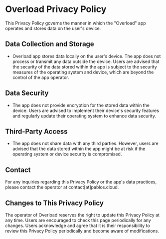 # Overload Privacy Policy

This Privacy Policy governs the manner in which the "Overload" app operates and stores data on the user's device.

## Data Collection and Storage

- Overload app stores data locally on the user's device. The app does not process or transmit any data outside the device. Users are advised that the security of the data stored within the app is subject to the security measures of the operating system and device, which are beyond the control of the app operator.

## Data Security

- The app does not provide encryption for the stored data within the device. Users are advised to implement their device's security features and regularly update their operating system to enhance data security.

## Third-Party Access

- The app does not share data with any third parties. However, users are advised that the data stored within the app might be at risk if the operating system or device security is compromised.

## Contact

For any inquiries regarding this Privacy Policy or the app's data practices, please contact the operator at contact[at]pablos.cloud.

## Changes to This Privacy Policy

The operator of Overload reserves the right to update this Privacy Policy at any time. Users are encouraged to check this page periodically for any changes. Users acknowledge and agree that it is their responsibility to review this Privacy Policy periodically and become aware of modifications.
